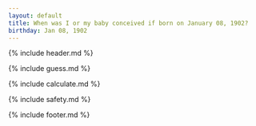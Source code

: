 ```yaml
---
layout: default
title: When was I or my baby conceived if born on January 08, 1902?
birthday: Jan 08, 1902
---
```


{% include header.md %}

{% include guess.md %}

{% include calculate.md %}

{% include safety.md %}

{% include footer.md %}



